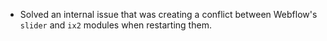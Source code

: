 - Solved an internal issue that was creating a conflict between Webflow's `slider` and `ix2` modules when restarting them.
